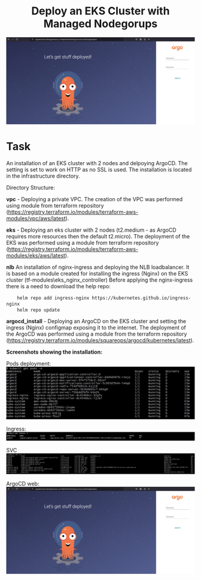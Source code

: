 <div align="center">

# **Deploy an EKS Cluster with Managed Nodegorups**

![argo-cd](/pictures/eks_argocd_web.gif)

</div>


# Task 

An installation of an EKS cluster with 2 nodes and delpoying ArgoCD. 
The setting is set to work on HTTP as no SSL is used.
The installation is located in the infrastructure directory.

Directory Structure:

**vpc** - Deploying a private VPC. The creation of the VPC was performed using module from terraform repository (https://registry.terraform.io/modules/terraform-aws-modules/vpc/aws/latest).

**eks** - Deploying an eks cluster with 2 nodes (t2.medium - as ArgoCD requires more resources then the default t2.micro). 
The deployment of the EKS was performed using a module from terraform repository
(https://registry.terraform.io/modules/terraform-aws-modules/eks/aws/latest).

**nlb**
    An installation of nginx-ingress and deploying the NLB loadbalancer. 
    It is based on a module created for installing the ingress (Nginx) on the EKS cluster 
    (tf-modules\eks_nginx_controller)
    Before applying the nginx-ingress there is a need to download the help repo:

        helm repo add ingress-nginx https://kubernetes.github.io/ingress-nginx
        helm repo update

**argocd_install** - Deploying an ArgoCD on the EKS cluster and setting the ingress (Nginx) configmap exposing it to the internet. 
The deployment of the ArgoCD was performed using a module from the 
terraform repository (https://registry.terraform.io/modules/squareops/argocd/kubernetes/latest).

**Screenshots showing the installation:**

Pods deployment:
![pods](/pictures/eks_pods.gif)

Ingress:
![ingress](/pictures/eks_ingress.gif)

SVC
![SVC](/pictures/eks_svc.gif)

ArgoCD web:
![Argo-cd](/pictures/eks_argocd_web.gif)
